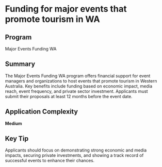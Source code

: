# Funding for major events that promote tourism in WA
  
## Program
Major Events Funding WA

## Summary
The Major Events Funding WA program offers financial support for event managers and organizations to host events that promote tourism in Western Australia. Key benefits include funding based on economic impact, media reach, event frequency, and private sector investment. Applicants must submit their proposals at least 12 months before the event date.

## Application Complexity
**Medium**

## Key Tip
Applicants should focus on demonstrating strong economic and media impacts, securing private investments, and showing a track record of successful events to enhance their chances.
